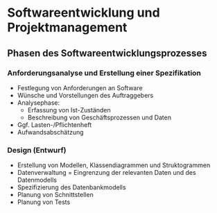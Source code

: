 # Softwareentwicklung und Projektmanagement

## Phasen des Softwareentwicklungsprozesses

### Anforderungsanalyse und Erstellung einer Spezifikation
- Festlegung von Anforderungen an Software
- Wünsche und Vorstellungen des Auftraggebers
- Analysephase:
  - Erfassung von Ist-Zuständen
  - Beschreibung von Geschäftsprozessen und Daten
- Ggf. Lasten-/Pflichtenheft
- Aufwandsabschätzung

### Design (Entwurf)
- Erstellung von Modellen, Klassendiagrammen und Struktogrammen
- Datenverwaltung = Eingrenzung der relevanten Daten und des Datenmodells
- Spezifizierung des Datenbankmodells
- Planung von Schnittstellen
- Planung von Tests

### 
